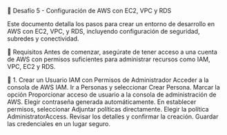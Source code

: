 🚀 Desafío 5 - Configuración de AWS con EC2, VPC y RDS

Este documento detalla los pasos para crear un entorno de desarrollo en AWS con EC2, VPC, y RDS, incluyendo configuración de seguridad, subredes y conectividad.

📌 Requisitos
Antes de comenzar, asegúrate de tener acceso a una cuenta de AWS con permisos suficientes para administrar recursos como IAM, VPC, EC2 y RDS.

🔐 1. Crear un Usuario IAM con Permisos de Administrador
Acceder a la consola de AWS IAM.
Ir a Personas y seleccionar Crear Persona.
Marcar la opción Proporcionar acceso de usuario a la consola de administración de AWS.
Elegir contraseña generada automáticamente.
En establecer permisos, seleccionar Adjuntar políticas directamente.
Elegir la política AdministratorAccess.
Revisar los detalles y confirmar la creación.
Guardar las credenciales en un lugar seguro.








